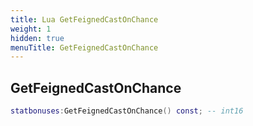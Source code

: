 ```yaml
---
title: Lua GetFeignedCastOnChance
weight: 1
hidden: true
menuTitle: GetFeignedCastOnChance
---
```

## GetFeignedCastOnChance
```lua
statbonuses:GetFeignedCastOnChance() const; -- int16
```